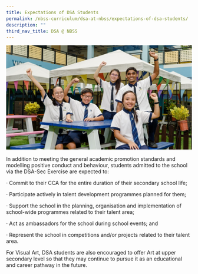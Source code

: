 ```yaml
---
title: Expectations of DSA Students
permalink: /nbss-curriculum/dsa-at-nbss/expectations-of-dsa-students/
description: ""
third_nav_title: DSA @ NBSS
---
```



<img src="/images/exp.jpg">
<p>In addition to meeting the general academic promotion standards and modelling positive conduct and behaviour, students admitted to the school via the DSA-Sec Exercise are expected to:</p>
<p>&middot;&nbsp;Commit to their CCA for the entire duration of their secondary school life;</p>
<p>&middot;&nbsp;Participate actively in talent development programmes planned for them;</p>
<p>&middot;&nbsp;Support the school in the planning, organisation and implementation of school-wide programmes related to their talent area;</p>
<p>&middot;&nbsp;Act as ambassadors for the school during school events; and</p>
<p>&middot;&nbsp;Represent the school in competitions and/or&nbsp;projects related to their talent area.</p>
<p>For Visual Art, DSA students are also encouraged to offer Art at upper secondary level so that they may continue to pursue it as an educational and career pathway in the future.</p>